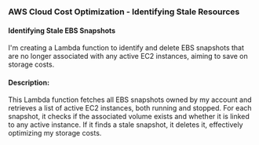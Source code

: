 ### AWS Cloud Cost Optimization - Identifying Stale Resources

#### Identifying Stale EBS Snapshots

I'm creating a Lambda function to identify and delete EBS snapshots that are no longer associated with any active EC2 instances, aiming to save on storage costs.

#### Description:

This Lambda function fetches all EBS snapshots owned by my account and retrieves a list of active EC2 instances, both running and stopped. For each snapshot, it checks if the associated volume exists and whether it is linked to any active instance. If it finds a stale snapshot, it deletes it, effectively optimizing my storage costs.
